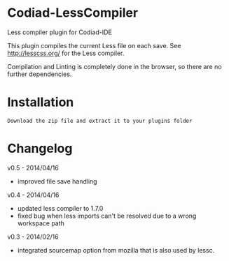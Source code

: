 Codiad-LessCompiler
===========================

Less compiler plugin for Codiad-IDE

This plugin compiles the current Less file on each save.
See http://lesscss.org/ for the Less compiler.

Compilation and Linting is completely done in the browser, so there are no further dependencies.

Installation
============

	Download the zip file and extract it to your plugins folder


Changelog
=========

v0.5 - 2014/04/16
- improved file save handling

v0.4 - 2014/04/16
- updated less compiler to 1.7.0
- fixed bug when less imports can't be resolved due to a wrong workspace path

v0.3 - 2014/02/16
- integrated sourcemap option from mozilla that is also used by lessc.
